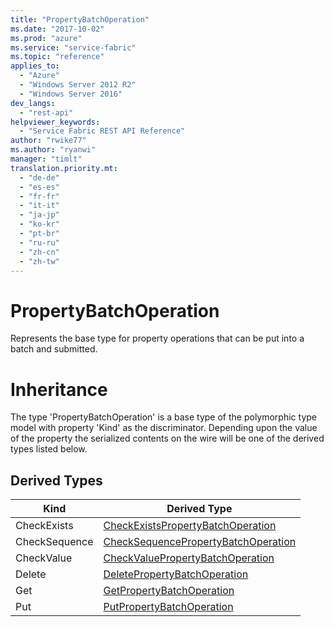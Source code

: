 ```yaml
---
title: "PropertyBatchOperation"
ms.date: "2017-10-02"
ms.prod: "azure"
ms.service: "service-fabric"
ms.topic: "reference"
applies_to: 
  - "Azure"
  - "Windows Server 2012 R2"
  - "Windows Server 2016"
dev_langs: 
  - "rest-api"
helpviewer_keywords: 
  - "Service Fabric REST API Reference"
author: "rwike77"
ms.author: "ryanwi"
manager: "timlt"
translation.priority.mt: 
  - "de-de"
  - "es-es"
  - "fr-fr"
  - "it-it"
  - "ja-jp"
  - "ko-kr"
  - "pt-br"
  - "ru-ru"
  - "zh-cn"
  - "zh-tw"
---
```

# PropertyBatchOperation

Represents the base type for property operations that can be put into a batch and submitted.
# Inheritance

The type 'PropertyBatchOperation' is a base type of the polymorphic type model with property 'Kind' as the discriminator.
Depending upon the value of the property the serialized contents on the wire will be one of the derived types listed below.
## Derived Types

| Kind | Derived Type |
| --- | --- | 
| CheckExists | [CheckExistsPropertyBatchOperation](sfclient-v60-model-checkexistspropertybatchoperation.md) |
| CheckSequence | [CheckSequencePropertyBatchOperation](sfclient-v60-model-checksequencepropertybatchoperation.md) |
| CheckValue | [CheckValuePropertyBatchOperation](sfclient-v60-model-checkvaluepropertybatchoperation.md) |
| Delete | [DeletePropertyBatchOperation](sfclient-v60-model-deletepropertybatchoperation.md) |
| Get | [GetPropertyBatchOperation](sfclient-v60-model-getpropertybatchoperation.md) |
| Put | [PutPropertyBatchOperation](sfclient-v60-model-putpropertybatchoperation.md) |

